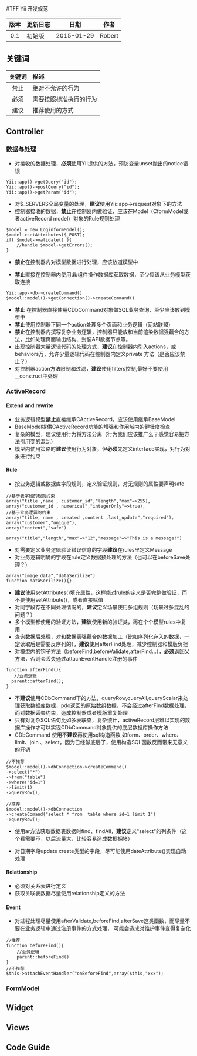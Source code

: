 #TFF Yii 开发规范

| 版本 |   更新日志  |      日期        |   作者    | 
|:------:|:---------------|-------------------|------------| 
| 0.1  | 初始版       | 2015-01-29  | Robert |           

## 关键词

| 关键词  |    描述                           |    
|:----------:|:----------------------------------|
|  禁止    |   绝对不允许的行为          |
|  必须    |   需要按照标准执行的行为 |
|  建议    |   推荐使用的方式             | 

## Controller

### 数据与处理

- 对接收的数据处理，**必须**使用YII提供的方法，预防变量unset抛出的notice错误

```
Yii::app()->getQuery("id");
Yii::app()->postQuery("id");
Yii::app()->getParam("id");
```

- 对$_SERVERS全局变量的处理，**建议**使用Yii::app->request对象下的方法
- 控制器接收的数据，**禁止**在控制器内做验证，应该在Model（CformModel或者activeRecord model）对象的Rule规则处理

```
$model = new LoginformModel();
$model->setAttributes($_POST);
if( $model->validate() ){
    //handle $model->getErrors();
}
```

-  **禁止**在控制器内对模型数据进行处理，应该放道模型中


- **禁止**直接在控制器内使用db组件操作数据库获取数据，至少应该从业务模型获取连接

```
Yii::app->db->createCommand()
$model::model()->getConnection()->createCommand()
```

- **禁止** 在控制器直接使用CDbCommand对象做SQL业务查询，至少应该放到模型中
- **禁止**使用控制器下同一个action处理多个页面和业务逻辑（网站联盟）
- **禁止**在控制器内撰写复杂业务逻辑，控制器只能放和当前渲染数据强藕合的方法，比如处理页面输出结构、封装API数据节点等。
- 出现控制器大量逻辑代码的处理方式，**建议**在控制器内引入actions，或behaviors万，允许少量逻辑代码在控制器内定义private 方法（是否应该禁止？）
- 对控制器action方法限制和过滤，**建议**使用filters控制,最好不要使用__construct中处理

### ActiveRecord

#### Extend and rewrite


- 业务逻辑模型**禁止**直接继承CActiveRecord，应该使用继承BaseModel
-  BaseModel提供CActiveRecord功能的增强和作用域内的健壮度检查
-  复杂的模型，建议使用行为将方法分离（行为我们应该推广么？感觉容易把方法引用变的混乱）
-  模型内使用策略时**建议**使用行为对象，但**必须**先定义interface实现，对行为对象进行约束

#### Rule 

- 按业务逻辑或数据库字段规则，定义验证规则，对无规则的属性要声明safe

```
//基于表字段的规则约束
array("title ,name , customer_id","length","max"=>255),
array("customer_id , numerical","integerOnly"=>true),
//基于业务逻辑的约束
array("title, name , created ,content ,last_update","required"),
array("customer","unique"), 
array("content","safe")
```

```
array("title","length","max"=>"12","message"=>"This is a message!")
```

* 对需要定义业务逻辑验证错误信息的字段**建议**在rules里定义Message
* 对业务逻辑明确的字段在rule定义数据预处理的方法（也可以在beforeSave处理？）

```
array("image_data","dataSerilize")
function dataSerilize(){}
```

- **建议**使用setAttributes()填充属性，这样能对rule的定义是否完整做验证，而不要使用setAttribute()，或者直接赋值
- 对同字段存在不同处理情况的，**建议**定义场景使用多组规则（场景过多混乱的问题？）
- 多个模型都使用的验证方法，**建议**使用新的验证类，再在个个模型rules中复用
- 查询数据后处理，对和数据表强藕合的数据加工（比如序列化存入的数据，一定读取后是需要反序列的），**建议**使用afterFind处理，减少控制器和模版负担 
- 对模型内的钩子方法（beforeFind,beforeValidate,afterFind...），**必须**返回父方法，否则会丢失通过attachEventHandle注册的事件

```
function afterFind(){
   //业务逻辑
  parent::afterFind();
}

```

- 不**建议**使用CDbCommand下的方法，queryRow,queryAll,queryScalar来处理获取数据库数据，pdo返回的原始数组数据，不会经过afterFind数据处理，而对数据丢失约束，造成控制器或者模版重复处理
- 只有对复杂SQL语句比如多表联查，复杂统计，activeRecord层难以实现的数据库操作才可以实现CDbCommand对象提供的底层数据库操作方法
- CDbCommand 使用不**建议**再使用sql构造函数,如form、order、where、limit、join 、select，因为已经够底层了，使用构造SQL函数反而带来无意义的开销

```
//不推荐
$model::model()->dbConnection->createCommand()
->select("*")
->from("table")
->where("id=1")
->limit(1)
->queryRow();

//推荐
$model::model()->dbConnection
->createComand("select * from  table where id=1 limit 1")
->queryRow();
```
- 使用ar方法获取数据表数据时find、findAll，**建议**定义"select"的列条件（这个看需要不，以后流量大，比较容易造成数据拥堵）

- 对日期字段update create类型的字段，尽可能使用dateAttribute()实现自动处理 


#### Relationship

* 必须对关系表进行定义
* 获取关联表数据尽量使用relationship定义的方法

#### Event

- 对过程处理尽量使用afterValidate,beforeFind,afterSave这类函数，而尽量不要在业务逻辑中通过注册事件的方式处理，
可能会造成对维护事件变得复杂化

```
//推荐
function beforeFind(){
    //业务逻辑
    parent::beforeFind()
}
//不推荐
$this->attachEventHandler("onBeforeFind",array($this,"xxx");
```

### FormModel



## Widget





## Views

## Code Guide
